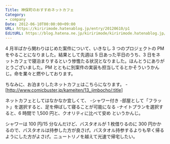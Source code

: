 ```yaml
---
Title: 神保町のおすすめネットカフェ
Category:
- company
Date: 2012-06-10T00:00:00+09:00
URL: https://kiririmode.hatenablog.jp/entry/20120610/p1
EditURL: https://blog.hatena.ne.jp/kiririmode/kiririmode.hatenablog.jp/atom/entry/8454420450078210260
---
```



4 月半ばから関わりはじめた案件について、いきなし 3 つのプロジェクトの PM をやることになりました。結果として先週は 5 日あった平日のうち、3 日をネットカフェで寝泊まりするという惨憺たる状況となりました。ほんとうにありがとうございました。PM とともに別案件の実装も担当してるとかそういうかんじ。命を業々と燃やしております。

ちなみに、お泊まりしたネットカフェはこちらになります。
-[http://www.comicbuster.jp/kameiten/13_jimbocho/:title]

ネットカフェとしてはなかなか宜しくて、
-シャワー付き
-部屋として「フラット」を選択すると、足を伸ばして寝ることが可能になる
-ナイトプランを選択すると、6 時間で 1,500 円と、クオリティに比べて安め
というかんじ。

シャワーは 100 円/15 分なんだけど、バスタオルが 1 枚借りるのに 300 円かかるので、バスタオルは持参した方が良さげ。バスタオル持参するよりも早く帰るようにした方がよさげ。ニュートリノを越えて光速で帰宅したい。
